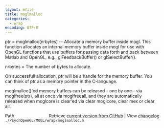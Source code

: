 ```yaml
---
layout: mfile
title: moglmalloc
categories:
  - wrap
encoding: UTF-8
---
```


ptr = moglmalloc(nrbytes) -- Allocate a memory buffer inside mogl.
This function allocates an internal memory buffer inside mogl for use
with OpenGL functions that use buffers for passing data forth and back
between Matlab and OpenGL, e.g., glFeedbackBuffer() or glSelectBuffer().

nrbytes = The number of bytes to allocate.

On successfull allocation, ptr will be a handle for the memory buffer.
You can think of ptr as a memory pointer in the C-language.

moglmalloc()'ed memory buffers can be released - one by one - via
moglfree(ptr), all at once via moglfreeall, and they are automatically
released when moglcore is clear'ed via clear moglcore, clear mex or
clear all.



<div class="code_header" style="text-align:right;">
  <span style="float:left;">Path&nbsp;&nbsp;</span> <span class="counter">Retrieve <a href=
  "https://raw.github.com/Psychtoolbox-3/Psychtoolbox-3/beta/./PsychOpenGL/MOGL/wrap/moglmalloc.m">current version from GitHub</a> | View <a href=
  "https://github.com/Psychtoolbox-3/Psychtoolbox-3/commits/beta/./PsychOpenGL/MOGL/wrap/moglmalloc.m">changelog</a></span>
</div>
<div class="code">
  <code>./PsychOpenGL/MOGL/wrap/moglmalloc.m</code>
</div>
